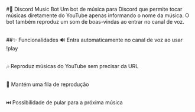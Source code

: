 #🎵 Discord Music Bot
Um bot de música para Discord que permite tocar músicas diretamente do YouTube apenas informando o nome da música. O bot também reproduz um som de boas-vindas ao entrar no canal de voz.<br><br>

##✨ Funcionalidades
🔊 Entra automaticamente no canal de voz ao usar !play<br><br>

🎶 Reproduz músicas do YouTube sem precisar da URL<br><br>

📌 Mantém uma fila de reprodução<br><br>

⏭️ Possibilidade de pular para a próxima música<br><br>
